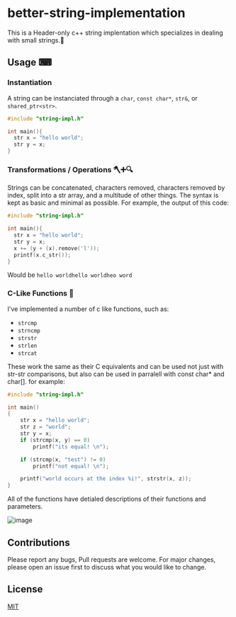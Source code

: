 # better-string-implementation
This is a Header-only c++ string implentation which specializes in dealing with small strings.🧵


## Usage ⌨

### Instantiation 
A string can be instanciated through a `char`, `const char*`, `str&`, or `shared_ptr<str>`.
  
```c++
#include "string-impl.h"

int main(){
  str x = "hello world";
  str y = x;
}
```
### Transformations / Operations 🪓➕🔍
Strings can be concatenated, characters removed, characters removed by index, split into a str array, and a multitude of other things. The syntax is kept as basic and minimal as possible.
For example, the output of this code: 
```c++
#include "string-impl.h"

int main(){
  str x = "hello world";
  str y = x;
  x += (y + (x).remove('l'));
  printf(x.c_str());
}
```
Would be `hello worldhello worldheo word`

### C-Like Functions 💾

I've implemented a number of c like functions, such as:
  - `strcmp`
  - `strncmp`
  - `strstr`
  - `strlen`
  - `strcat`

These work the same as their C equivalents and can be used not just with str-str comparisons, but also can be used in parralell with const char* and char[].
for example:
```c++
#include "string-impl.h"

int main()
{
	str x = "hello world";
	str z = "world";
	str y = x;
	if (strcmp(x, y) == 0)
		printf("its equal! \n");

	if (strcmp(x, "test") != 0)
		printf("not equal! \n");

	printf("world occurs at the index %i!", strstr(x, z));
}
```


All of the functions have detialed descriptions of their functions and parameters.

![image](https://user-images.githubusercontent.com/93481691/139591696-ab8584c4-4288-410d-beb3-e20f586ae139.png)


## Contributions
Please report any bugs, Pull requests are welcome. For major changes, please open an issue first to discuss what you would like to change.

## License
[MIT](https://choosealicense.com/licenses/mit/)
